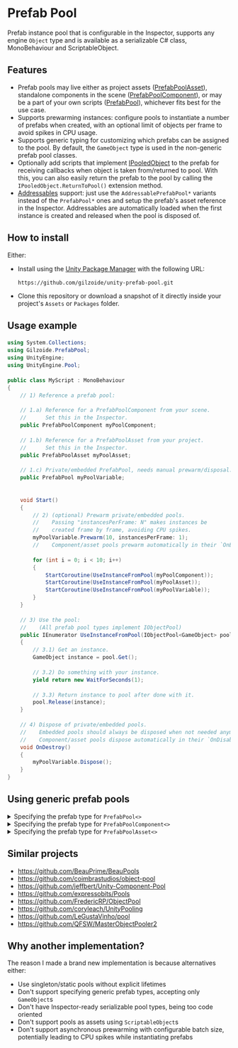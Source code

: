 # Prefab Pool
Prefab instance pool that is configurable in the Inspector, supports any engine `Object` type and is available as a serializable C# class, MonoBehaviour and ScriptableObject.


## Features
- Prefab pools may live either as project assets ([PrefabPoolAsset](Runtime/PrefabPoolAsset.cs)), standalone components in the scene ([PrefabPoolComponent](Runtime/PrefabPoolComponent.cs)), or may be a part of your own scripts ([PrefabPool](Runtime/PrefabPool.cs)), whichever fits best for the use case.
- Supports prewarming instances: configure pools to instantiate a number of prefabs when created, with an optional limit of objects per frame to avoid spikes in CPU usage.
- Supports generic typing for customizing which prefabs can be assigned to the pool.
  By default, the `GameObject` type is used in the non-generic prefab pool classes.
- Optionally add scripts that implement [IPooledObject](Runtime/IPooledObject.cs) to the prefab for receiving callbacks when object is taken from/returned to pool.
  With this, you can also easily return the prefab to the pool by calling the `IPooledObject.ReturnToPool()` extension method.
- [Addressables](https://docs.unity3d.com/Packages/com.unity.addressables@latest) support: just use the `AddressablePrefabPool*` variants instead of the `PrefabPool*` ones and setup the prefab's asset reference in the Inspector.
  Addressables are automatically loaded when the first instance is created and released when the pool is disposed of.


## How to install
Either:
- Install using the [Unity Package Manager](https://docs.unity3d.com/Manual/upm-ui-giturl.html) with the following URL:
  ```
  https://github.com/gilzoide/unity-prefab-pool.git
  ```
- Clone this repository or download a snapshot of it directly inside your project's `Assets` or `Packages` folder.


## Usage example
```cs
using System.Collections;
using Gilzoide.PrefabPool;
using UnityEngine;
using UnityEngine.Pool;

public class MyScript : MonoBehaviour
{
    // 1) Reference a prefab pool:

    // 1.a) Reference for a PrefabPoolComponent from your scene.
    //      Set this in the Inspector.
    public PrefabPoolComponent myPoolComponent;
    
    // 1.b) Reference for a PrefabPoolAsset from your project.
    //      Set this in the Inspector.
    public PrefabPoolAsset myPoolAsset;
    
    // 1.c) Private/embedded PrefabPool, needs manual prewarm/disposal.
    public PrefabPool myPoolVariable;


    void Start()
    {
        // 2) (optional) Prewarm private/embedded pools.
        //    Passing "instancesPerFrame: N" makes instances be
        //    created frame by frame, avoiding CPU spikes.
        myPoolVariable.Prewarm(10, instancesPerFrame: 1);
        //    Component/asset pools prewarm automatically in their `OnEnable`.

        for (int i = 0; i < 10; i++)
        {
            StartCoroutine(UseInstanceFromPool(myPoolComponent));
            StartCoroutine(UseInstanceFromPool(myPoolAsset));
            StartCoroutine(UseInstanceFromPool(myPoolVariable));
        }
    }

    // 3) Use the pool:
    //    (All prefab pool types implement IObjectPool)
    public IEnumerator UseInstanceFromPool(IObjectPool<GameObject> pool)
    {
        // 3.1) Get an instance.
        GameObject instance = pool.Get();
        
        // 3.2) Do something with your instance.
        yield return new WaitForSeconds(1);
        
        // 3.3) Return instance to pool after done with it.
        pool.Release(instance);
    }

    // 4) Dispose of private/embedded pools.
    //    Embedded pools should always be disposed when not needed anymore!
    //    Component/asset pools dispose automatically in their `OnDisable`.
    void OnDestroy()
    {
        myPoolVariable.Dispose();
    }
}
```


## Using generic prefab pools
<details>
<summary>Specifying the prefab type for <code>PrefabPool<></code></summary>

To customize the prefab type accepted by a prefab pool, just declare your variable with a concrete version of the <code>PrefabPool<></code> class.

```cs
using Gilzoide.PrefabPool;
using UnityEngine;

public class MyScript : MonoBehaviour
{
    public PrefabPool<Transform> myTransformPool;

    void OnDestroy()
    {
        myTransformPool.Dispose();
    }
}
```
![Inspector showing "myTransformPool" expecting an object of type "Transform"](Extras~/generic-transform-pool.png)
</details>

<details>
<summary>Specifying the prefab type for <code>PrefabPoolComponent<></code></summary>

To customize the prefab type accepted by a prefab pool component, create a concrete class that inherits <code>PrefabPoolComponent<></code>:

```cs
using Gilzoide.PrefabPool;

public class MyScriptPoolComponent : PrefabPoolComponent<MyScript>;
{
}
```
![Inspector showing a prefab pool component expecting a prefab of type "MyScript"](Extras~/generic-pool-component.png)
</details>

<details>
<summary>Specifying the prefab type for <code>PrefabPoolAsset<></code></summary>

To customize the prefab type accepted by a prefab pool asset, create a concrete class that inherits <code>PrefabPoolAsset<></code>:

```cs
using Gilzoide.PrefabPool;
using UnityEngine;

[CreateAssetMenu(menuName = "MyScriptPoolAsset")]
public class MyScriptPoolAsset : PrefabPoolAsset<MyScript>
{
}
```
![Inspector showing a prefab pool asset expecting a prefab of type "MyScript"](Extras~/generic-pool-asset.png)
</details>


## Similar projects
- https://github.com/BeauPrime/BeauPools
- https://github.com/coimbrastudios/object-pool
- https://github.com/jeffbert/Unity-Component-Pool
- https://github.com/expressobits/Pools
- https://github.com/FredericRP/ObjectPool
- https://github.com/coryleach/UnityPooling
- https://github.com/LeGustaVinho/pool
- https://github.com/QFSW/MasterObjectPooler2


## Why another implementation?
The reason I made a brand new implementation is because alternatives either:
- Use singleton/static pools without explicit lifetimes
- Don't support specifying generic prefab types, accepting only `GameObject`s
- Don't have Inspector-ready serializable pool types, being too code oriented
- Don't support pools as assets using `ScriptableObject`s
- Don't support asynchronous prewarming with configurable batch size, potentially leading to CPU spikes while instantiating prefabs